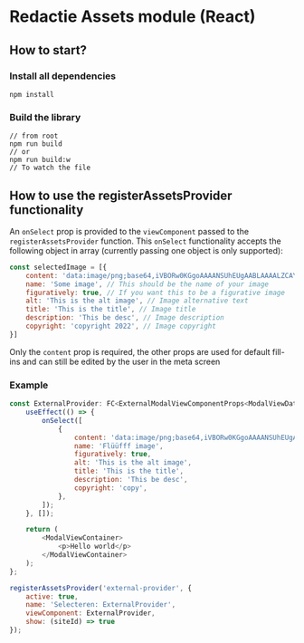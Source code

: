 # Redactie Assets module (React)

## How to start?

### Install all dependencies

```
npm install
```

### Build the library

```
// from root
npm run build
// or
npm run build:w
// To watch the file
```

## How to use the registerAssetsProvider functionality

An `onSelect` prop is provided to the `viewComponent` passed to the `registerAssetsProvider` function.
This `onSelect` functionality accepts the following object in array (currently passing one object is only supported):
```js
const selectedImage = [{
	content: 'data:image/png;base64,iVBORw0KGgoAAAANSUhEUgAABLAAAALZCAYAAACnCthnAAAgAElEQVR...', // This should be the asset you want to provide, base64 encoded
	name: 'Some image', // This should be the name of your image
	figuratively: true, // If you want this to be a figurative image
	alt: 'This is the alt image', // Image alternative text
	title: 'This is the title', // Image title
	description: 'This be desc', // Image description
	copyright: 'copyright 2022', // Image copyright
}]
```

Only the `content` prop is required, the other props are used for default fill-ins and can still be edited by the user in the meta screen

### Example

```js
const ExternalProvider: FC<ExternalModalViewComponentProps<ModalViewData>> = ({ onSelect }) => {
	useEffect(() => {
		onSelect([
			{
				content: 'data:image/png;base64,iVBORw0KGgoAAAANSUhEUgAABLAAAALZCAYAAACnCthnAAAgAElEQVR...',
				name: 'Flüüfff image',
				figuratively: true,
				alt: 'This is the alt image',
				title: 'This is the title',
				description: 'This be desc',
				copyright: 'copy',
			},
		]);
	}, []);

	return (
		<ModalViewContainer>
			<p>Hello world</p>
		</ModalViewContainer>
	);
};

registerAssetsProvider('external-provider', {
	active: true,
	name: 'Selecteren: ExternalProvider',
	viewComponent: ExternalProvider,
	show: (siteId) => true
});
```
